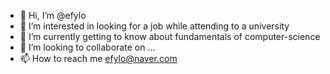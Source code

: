 - 👋 Hi, I’m @efylo
- 👀 I’m interested in looking for a job while attending to a university
- 🌱 I’m currently getting to know about fundamentals of computer-science
- 💞️ I’m looking to collaborate on ...
- 📫 How to reach me efylo@naver.com

<!---
efylo/efylo is a ✨ special ✨ repository because its `README.md` (this file) appears on your GitHub profile.
You can click the Preview link to take a look at your changes.
--->
